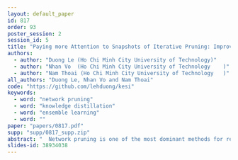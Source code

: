 ```yaml
---
layout: default_paper
id: 817
order: 93
poster_session: 2
session_id: 5
title: "Paying more Attention to Snapshots of Iterative Pruning: Improving Model Compression via Ensemble Distillation"
authors:
  - author: "Duong Le (Ho Chi Minh City University of Technology)"
  - author: "Nhan Vo  (Ho Chi Minh City University of Technology	)"
  - author: "Nam Thoai (Ho Chi Minh City University of Technology	)"
all_authors: "Duong Le, Nhan Vo and Nam Thoai"
code: "https://github.com/lehduong/kesi"
keywords:
  - word: "network pruning"
  - word: "knowledge distillation"
  - word: "ensemble learning"
  - word: ""
paper: "papers/0817.pdf"
supp: "supp/0817_supp.zip"
abstract: "  Network pruning is one of the most dominant methods for reducing the heavy inference cost of deep neural networks. Existing methods often iteratively prune networks to attain high compression ratio without incurring significant loss in performance. However, we argue that conventional methods for retraining pruned networks (i.e., using small, fixed learning rate) are inadequate as they completely ignore the benefits from snapshots of iterative pruning. In this work, we show that strong ensembles can be constructed from snapshots of iterative pruning, which achieve competitive performance and vary in network structure.  Furthermore, we present a simple, general and effective pipeline that generates strong ensembles of networks during pruning with textit{large learning rate restarting}, and utilizes knowledge distillation with those ensembles to improve the predictive power of compact models. In standard image classification benchmarks such as CIFAR and Tiny-Imagenet, we advance state-of-the-art pruning ratio of structured pruning by integrating simple $ell_1$-norm filters pruning into our pipeline. Specifically, we reduce 75-80% of total parameters and 65-70% MACs of numerous variants of ResNet architectures while having comparable or better performance than that of original networks. "
slides-id: 38934038
---
```

